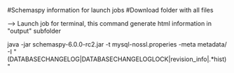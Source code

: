 #Schemaspy information for launch jobs
#Download folder with all files

--> Launch job for terminal, this command generate html information in "output" subfolder

java -jar schemaspy-6.0.0-rc2.jar -t mysql-nossl.properies -meta metadata/ -I "(DATABASECHANGELOG|DATABASECHANGELOGLOCK|revision_info|.*hist)"

